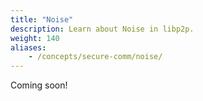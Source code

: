 ```yaml
---
title: "Noise"
description: Learn about Noise in libp2p.
weight: 140
aliases:
    - /concepts/secure-comm/noise/
---
```


<!-- ADD NOTICE -->
Coming soon!
